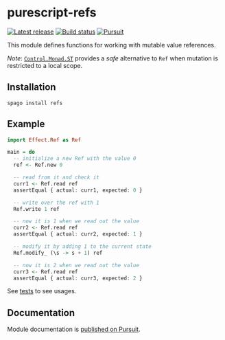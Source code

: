 # purescript-refs

[![Latest release](http://img.shields.io/github/release/purescript/purescript-refs.svg)](https://github.com/purescript/purescript-refs/releases)
[![Build status](https://github.com/purescript/purescript-refs/workflows/CI/badge.svg?branch=master)](https://github.com/purescript/purescript-refs/actions?query=workflow%3ACI+branch%3Amaster)
[![Pursuit](https://pursuit.purescript.org/packages/purescript-refs/badge)](https://pursuit.purescript.org/packages/purescript-refs)

This module defines functions for working with mutable value references.

_Note_: [`Control.Monad.ST`](https://pursuit.purescript.org/packages/purescript-st/4.0.0/docs/Control.Monad.ST) provides a _safe_ alternative to `Ref` when mutation is restricted to a local scope.

## Installation

```
spago install refs
```

## Example

```purs
import Effect.Ref as Ref

main = do
  -- initialize a new Ref with the value 0
  ref <- Ref.new 0

  -- read from it and check it
  curr1 <- Ref.read ref
  assertEqual { actual: curr1, expected: 0 }

  -- write over the ref with 1
  Ref.write 1 ref

  -- now it is 1 when we read out the value
  curr2 <- Ref.read ref
  assertEqual { actual: curr2, expected: 1 }

  -- modify it by adding 1 to the current state
  Ref.modify_ (\s -> s + 1) ref

  -- now it is 2 when we read out the value
  curr3 <- Ref.read ref
  assertEqual { actual: curr3, expected: 2 }
```

See [tests](test/Main.purs) to see usages.

## Documentation

Module documentation is [published on Pursuit](http://pursuit.purescript.org/packages/purescript-refs).
